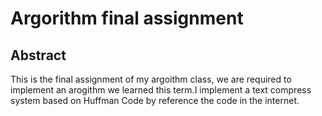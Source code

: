 Argorithm final assignment
=========
Abstract
---------
This is the final assignment of my argoithm class, we are required to implement an arogithm we learned this term.I implement a text compress system based on Huffman Code by reference the code in the internet.


